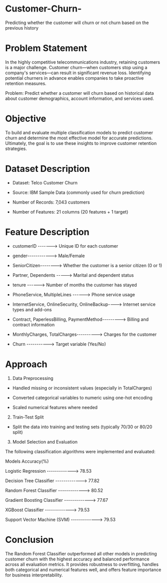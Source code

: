 # Customer-Churn-
Predicting whether the customer will churn or not churn based on the previous history

# Problem Statement

In the highly competitive telecommunications industry, retaining customers is a major challenge. Customer churn—when customers stop using a company's services—can result in significant revenue loss. Identifying potential churners in advance enables companies to take proactive retention measures.

Problem: Predict whether a customer will churn based on historical data about customer demographics, account information, and services used.

# Objective

To build and evaluate multiple classification models to predict customer churn and determine the most effective model for accurate predictions. Ultimately, the goal is to use these insights to improve customer retention strategies.

# Dataset Description

* Dataset: Telco Customer Churn

* Source: IBM Sample Data (commonly used for churn prediction)

* Number of Records: 7,043 customers

* Number of Features: 21 columns (20 features + 1 target)

# Feature Description

* customerID -------> Unique ID for each customer

* gender------------> Male/Female

* SeniorCitizen--------> Whether the customer is a senior citizen (0 or 1)

* Partner, Dependents -----> Marital and dependent status

* tenure ------> Number of months the customer has stayed

* PhoneService, MultipleLines ------> Phone service usage

* InternetService, OnlineSecurity, OnlineBackup----> Internet service types and add-ons

* Contract, PaperlessBilling, PaymentMethod---------> Billing and contract information

* MonthlyCharges, TotalCharges----------> Charges for the customer

* Churn -----------> Target variable (Yes/No)

# Approach

1. Data Preprocessing

* Handled missing or inconsistent values (especially in TotalCharges)

* Converted categorical variables to numeric using one-hot encoding

* Scaled numerical features where needed

2. Train-Test Split

* Split the data into training and testing sets (typically 70/30 or 80/20 split)

3. Model Selection and Evaluation

The following classification algorithms were implemented and evaluated:

 Models                                          Accuracy(%)
 
Logistic Regression       ------------->        78.53 

Decision Tree Classifier ------------->         77.82

Random Forest Classifier  ------------->        80.52

Gradient Boosting Classifier ------------->     77.67

XGBoost Classifier         ------------->       79.53 

Support Vector Machine (SVM) ------------->     79.53

# Conclusion

The Random Forest Classifier outperformed all other models in predicting customer churn with the highest accuracy and balanced performance across all evaluation metrics. It provides robustness to overfitting, handles both categorical and numerical features well, and offers feature importance for business interpretability.

 




